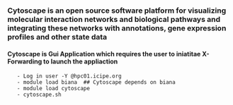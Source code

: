 ### Cytoscape is an open source software platform for visualizing molecular interaction networks and biological pathways and integrating these networks with annotations, gene expression profiles and other state data

  #### Cytoscape is Gui Application which requires the user to iniatitae X-Forwarding to launch the appliaction
  
       - Log in user -Y @hpc01.icipe.org
       - module load biana  ## Cytoscape depends on biana
       - module load cytoscape
       - cytoscape.sh
